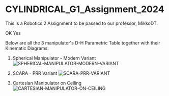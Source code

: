 # CYLINDRICAL_G1_Assignment_2024
This is a Robotics 2 Assignment to be passed to our professor, MikkoDT.

OK
Yes

Below are all the 3 manipulator's D-H Parametric Table together with their Kinematic Diagrams:
1. Spherical Manipulator - Modern Variant
![SPHERICAL-MANIPULATOR-MODERN-VARIANT](https://github.com/yoboiqk/CYLINDRICAL_G1_Assignment_2024/assets/157770806/2309fca9-6f62-486b-8fef-662b1603244e)

2. SCARA - PRR Variant
![SCARA-PRR-VARIANT](https://github.com/yoboiqk/CYLINDRICAL_G1_Assignment_2024/assets/157770806/18637e0b-141c-4938-afa7-51211407b4c3)

3. Cartesian Manipulator on Ceiling
![CARTESIAN-MANIPULATOR-ON-CEILING](https://github.com/yoboiqk/CYLINDRICAL_G1_Assignment_2024/assets/157770806/abaa27a4-70a9-45c3-9bee-7ca6ebc6522f)

